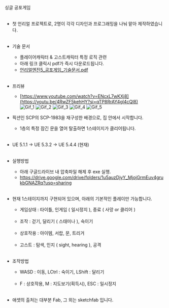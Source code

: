 싱글 공포게임<br><br>

- 첫 언리얼 프로젝트로, 2명이 각각 디자인과 프로그래밍을 나눠 맡아 제작하였습니다.<br><br>

- 기술 문서
  	- 플레이어캐릭터 & 고스트캐릭터 특정 로직 관련
	- 아래 링크 클릭시 pdf가 즉시 다운로드됩니다.<br> 	
	- [언리얼엔진5_공포게임_기술문서.pdf](https://github.com/user-attachments/files/22330252/5_.pdf)<br><br>

- 프리뷰<br>
	- [https://www.youtube.com/watch?v=ENcxL7wKXj8](https://youtu.be/4RwZF5kehHY?si=qTP8RrAY4gl4cQl8)<br>
	![Gif_1](https://github.com/user-attachments/assets/bd2bd75f-d24c-4fd5-a075-8399f6eb7300)
	![Gif_2](https://github.com/user-attachments/assets/3469f01b-d25a-4738-abb6-9f46c3661995)
	![Gif_3](https://github.com/user-attachments/assets/cb1401e9-499a-44c7-892e-1d381c105fea)
	![Gif_4](https://github.com/user-attachments/assets/01924012-172c-44e0-982f-5ac0bb5850b2)
	![Gif_5](https://github.com/user-attachments/assets/6613d846-274e-48e2-bbc8-0c49847f4d0f)

- 픽션인 SCP의 SCP-1983을 재구성한 배경으로, 집 안에서 시작합니다.<br>
	- 1층의 특정 잠긴 문을 열어 탈출하면 1스테이지가 클리어됩니다.<br><br>

- UE 5.1.1 -> UE 5.3.2 -> UE 5.4.4 (현재)<br><br>

- 실행방법<br>
	- 아래 구글드라이브 내 압축파일 해제 후 exe 실행.<br>
	- https://drive.google.com/drive/folders/1u5auzDjyY_MjojGrmEuv4grukbGNAZRq?usp=sharing<br><br>

- 현재 1스테이지까지 구현되어 있으며, 아래의 기본적인 플레이만 가능합니다.<br>
    - 게임상태 : 타이틀, 인게임 ( 일시정지 ), 종료 ( 사망 or 클리어 )<br><br>
   	- 조작 : 걷기, 달리기 ( 스태미나 ), 숙이기<br><br>
  	- 상호작용 : 아이템, 서랍, 문, 트리거<br><br>
  	- 고스트 : 탐색, 인지 ( sight, hearing ), 공격<br><br>
	
- 조작방법<br>
	- WASD : 이동, LCtrl : 숙이기, LShift : 달리기<br><br>
	- F : 상호작용, M : 지도보기(획득시), ESC : 일시정지<br><br>

- 애셋의 출처는 대부분 Fab, 그 외는 sketchfab 입니다.
